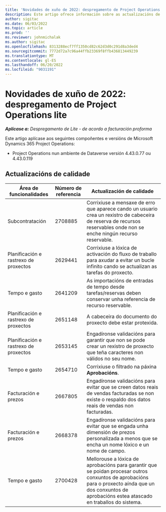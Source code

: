```yaml
---
title: 'Novidades de xuño de 2022: despregamento de Project Operations lite'
description: Este artigo ofrece información sobre as actualizacións de calidade que están dispoñibles na versión de xuño de 2022 do despregamento lite de Microsoft Dynamics 365 Project Operations.
author: sigitac
ms.date: 06/03/2022
ms.topic: article
ms.prod: ''
ms.reviewer: johnmichalak
ms.author: sigitac
ms.openlocfilehash: 8313288ecf7ff1350cd82c62d3d0c291d8a3ded4
ms.sourcegitcommit: 7772d72a7c96a44ffb23369f8ffb436813449239
ms.translationtype: MT
ms.contentlocale: gl-ES
ms.lasthandoff: 06/20/2022
ms.locfileid: "9031191"
---
```

# <a name="whats-new-june-2022---project-operations-lite-deployment"></a>Novidades de xuño de 2022: despregamento de Project Operations lite

_**Aplícase a:** Despregamento de Lite - de acordo a facturación proforma_

Este artigo aplícase aos seguintes compoñentes e versións de Microsoft Dynamics 365 Project Operations:

- Project Operations nun ambiente de Dataverse versión 4.43.0.77 ou 4.43.0.119

## <a name="quality-updates"></a>Actualizacións de calidade

| Área de funcionalidades | Número de referencia | Actualización de calidade |
| --- | --- | --- |
| Subcontratación | 2708885 | Corrixiuse a mensaxe de erro que aparece cando un usuario crea un rexistro de cabeceira de reserva de recursos reservables onde non se enche ningún recurso reservable. |
| Planificación e rastrexo de proxectos | 2629441 | Corrixiuse a lóxica de activación do fluxo de traballo para axudar a evitar un bucle infinito cando se actualizan as tarefas do proxecto. |
| Tempo e gasto | 2641209 | As importacións de entradas de tempo desde tarefas/reservas deben conservar unha referencia de recurso reservable. |
| Planificación e rastrexo de proxectos | 2651148 | A cabeceira do documento do proxecto debe estar protexida.|
| Planificación e rastrexo de proxectos | 2653145 | Engadíronse validacións para garantir que non se pode crear un rexistro de proxecto que teña caracteres non válidos no seu nome. |
| Tempo e gasto | 2654710 | Corrixiuse o filtrado na páxina **Aprobacións**. |
| Facturación e prezos | 2667805 | Engadíronse validacións para evitar que se creen datos reais de vendas facturadas se non existe o respaldo dos datos reais de vendas non facturadas. |
| Facturación e prezos | 2668378 | Engadíronse validacións para evitar que se engada unha dimensión de prezos personalizada a menos que se encha un nome lóxico e un nome de campo. |
| Tempo e gasto | 2700428 | Mellorouse a lóxica de aprobacións para garantir que se poidan procesar outros conxuntos de aprobacións para o proxecto aínda que un dos conxuntos de aprobacións estea atascado en traballos do sistema. |
